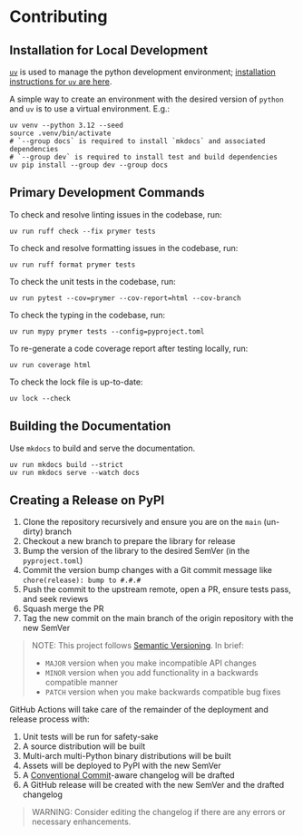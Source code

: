 # Contributing

## Installation for Local Development

[`uv`][uv-link] is used to manage the python development environment; [installation instructions for `uv` are here][uv-install-link].

A simple way to create an environment with the desired version of `python` and `uv` is to use a virtual environment.  E.g.:

```console
uv venv --python 3.12 --seed
source .venv/bin/activate
# `--group docs` is required to install `mkdocs` and associated dependencies
# `--group dev` is required to install test and build dependencies
uv pip install --group dev --group docs
```

[uv-link]:         https://docs.astral.sh/uv/
[uv-install-link]: https://docs.astral.sh/uv/getting-started/installation/

## Primary Development Commands

To check and resolve linting issues in the codebase, run:

```console
uv run ruff check --fix prymer tests
```

To check and resolve formatting issues in the codebase, run:

```console
uv run ruff format prymer tests
```

To check the unit tests in the codebase, run:

```console
uv run pytest --cov=prymer --cov-report=html --cov-branch
```

To check the typing in the codebase, run:

```console
uv run mypy prymer tests --config=pyproject.toml
```

To re-generate a code coverage report after testing locally, run:

```console
uv run coverage html
```

To check the lock file is up-to-date:

```console
uv lock --check
```

## Building the Documentation

Use `mkdocs` to build and serve the documentation.

```console
uv run mkdocs build --strict
uv run mkdocs serve --watch docs
```

## Creating a Release on PyPI

1. Clone the repository recursively and ensure you are on the `main` (un-dirty) branch
2. Checkout a new branch to prepare the library for release
3. Bump the version of the library to the desired SemVer (in the `pyproject.toml`)
4. Commit the version bump changes with a Git commit message like `chore(release): bump to #.#.#`
5. Push the commit to the upstream remote, open a PR, ensure tests pass, and seek reviews
6. Squash merge the PR
7. Tag the new commit on the main branch of the origin repository with the new SemVer

> NOTE:
> This project follows [Semantic Versioning](https://semver.org/).
> In brief:
> 
> - `MAJOR` version when you make incompatible API changes
> - `MINOR` version when you add functionality in a backwards compatible manner
> - `PATCH` version when you make backwards compatible bug fixes

GitHub Actions will take care of the remainder of the deployment and release process with:

1. Unit tests will be run for safety-sake
2. A source distribution will be built
3. Multi-arch multi-Python binary distributions will be built
4. Assets will be deployed to PyPI with the new SemVer
5. A [Conventional Commit](https://www.conventionalcommits.org/en/v1.0.0/)-aware changelog will be drafted
6. A GitHub release will be created with the new SemVer and the drafted changelog

> WARNING:
> Consider editing the changelog if there are any errors or necessary enhancements.

